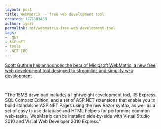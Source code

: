 ```yaml
---
layout: post
title: WebMatrix  - free web development tool
created: 1278503459
author: igorz
permalink: net/webmatrix-free-web-development-tool
tags:
- .NET
- ASP.NET
- tools
- .NET IDE
---
```

<p><a href="http://weblogs.asp.net/scottgu/archive/2010/07/06/introducing-webmatrix.aspx">Scott Guthrie has announced the beta of Microsoft WebMatrix, a new free  web development tool designed to streamline and simplify web  development.</a></p>
<p>&nbsp;</p>
<p>&quot;The 15MB download includes a lightweight  development tool, IIS Express, SQL Compact Edition, and a set of ASP.NET  extensions that enable you to build standalone ASP.NET Pages using the  new Razor syntax, as well as a set of easy to use database and HTML  helpers for performing common web-tasks.&nbsp; WebMatrix can be installed  side-by-side with Visual Studio 2010 and Visual Web Developer 2010  Express.&quot;</p>
